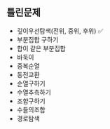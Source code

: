 ## 틀린문제
- 깊이우선탐색(전위, 중위, 후위) ✅
- 부분집합 구하기
- 합이 같은 부분집합
- 바둑이
- 중복순열
- 동전교환
- 순열구하기
- 수열추측하기
- 조햡구하기
- 수들의조합
- 경로탐색
